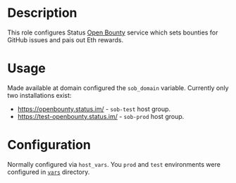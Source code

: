 # Description

This role configures Status [Open Bounty](https://github.com/status-im/open-bounty) service which sets bounties for GitHub issues and pais out Eth rewards.

# Usage

Made available at domain configured the `sob_domain` variable.
Currently only two installations exist:

* https://openbounty.status.im/ - `sob-test` host group.
* https://test-openbounty.status.im/ - `sob-prod` host group.

# Configuration

Normally configured via `host_vars`. You `prod` and `test` environments were configured in [`vars`](/vars) directory.
